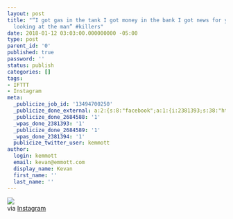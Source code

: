 ```yaml
---
layout: post
title: "“I got gas in the tank I got money in the bank I got news for you baby, you're
  looking at the man” #killers"
date: 2018-01-12 03:03:00.000000000 -05:00
type: post
parent_id: '0'
published: true
password: ''
status: publish
categories: []
tags:
- IFTTT
- Instagram
meta:
  _publicize_job_id: '13494700250'
  _publicize_done_external: a:2:{s:8:"facebook";a:1:{i:2381393;s:38:"https://facebook.com/10154996369156816";}s:7:"twitter";a:1:{i:2381394;s:53:"https://twitter.com/kemmott/status/951650758272999424";}}
  _publicize_done_2684588: '1'
  _wpas_done_2381393: '1'
  _publicize_done_2684589: '1'
  _wpas_done_2381394: '1'
  publicize_twitter_user: kemmott
author:
  login: kemmott
  email: kevan@emmott.com
  display_name: Kevan
  first_name: ''
  last_name: ''
---
```

<div><img src="{{ site.url }}/assets/images/blog/672ae-26068426_149047362544643_8839372570131169280_n.jpg" style="max-width:600px;" />
<div>via <a href="http://ift.tt/2DkKA2B">Instagram</a></div>
</div>
